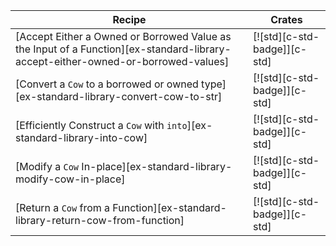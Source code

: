 | Recipe | Crates |
|---|---|
| [Accept Either a Owned or Borrowed Value as the Input of a Function][ex-standard-library-accept-either-owned-or-borrowed-values] | [![std][c-std-badge]][c-std] |
| [Convert a `Cow` to a borrowed or owned type][ex-standard-library-convert-cow-to-str] | [![std][c-std-badge]][c-std] |
| [Efficiently Construct a `Cow` with `into`][ex-standard-library-into-cow] | [![std][c-std-badge]][c-std] |
| [Modify a `Cow` In-place][ex-standard-library-modify-cow-in-place] | [![std][c-std-badge]][c-std] |
| [Return a `Cow` from a Function][ex-standard-library-return-cow-from-function] | [![std][c-std-badge]][c-std] |
